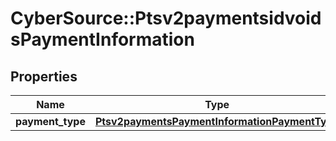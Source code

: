 # CyberSource::Ptsv2paymentsidvoidsPaymentInformation

## Properties
Name | Type | Description | Notes
------------ | ------------- | ------------- | -------------
**payment_type** | [**Ptsv2paymentsPaymentInformationPaymentType**](Ptsv2paymentsPaymentInformationPaymentType.md) |  | [optional] 


